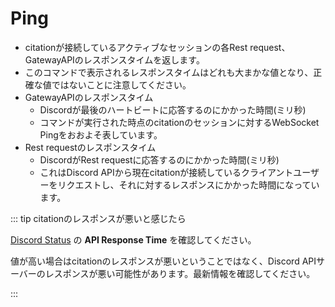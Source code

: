 # Ping

- citationが接続しているアクティブなセッションの各Rest request、GatewayAPIのレスポンスタイムを返します。
- このコマンドで表示されるレスポンスタイムはどれも大まかな値となり、正確な値ではないことに注意してください。
- GatewayAPIのレスポンスタイム
  - Discordが最後のハートビートに応答するのにかかった時間(ミリ秒)
  - コマンドが実行された時点のcitationのセッションに対するWebSocket Pingをおおよそ表しています。
- Rest requestのレスポンスタイム
  - DiscordがRest requestに応答するのにかかった時間(ミリ秒)
  - これはDiscord APIから現在citationが接続しているクライアントユーザーをリクエストし、それに対するレスポンスにかかった時間になっています。

::: tip citationのレスポンスが悪いと感じたら

[Discord Status](https://discordstatus.com/) の **API Response Time** を確認してください。

値が高い場合はcitationのレスポンスが悪いということではなく、Discord APIサーバーのレスポンスが悪い可能性があります。最新情報を確認してください。

:::
